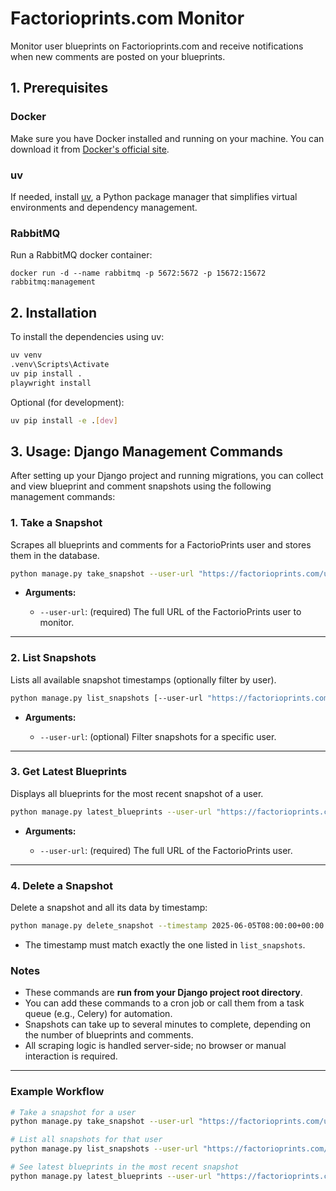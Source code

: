 # Factorioprints.com Monitor

Monitor user blueprints on Factorioprints.com and receive notifications when new comments are posted on your blueprints.


## 1. Prerequisites

### Docker

Make sure you have Docker installed and running on your machine.
You can download it from [Docker's official site](https://www.docker.com/get-started).

### uv

If needed, install [uv](https://github.com/astral-sh/uv), a Python package manager that simplifies virtual environments and dependency management.


### RabbitMQ

Run a RabbitMQ docker container:

    docker run -d --name rabbitmq -p 5672:5672 -p 15672:15672 rabbitmq:management


## 2. Installation

To install the dependencies using uv:

```bash
uv venv
.venv\Scripts\Activate
uv pip install . 
playwright install
```

Optional (for development):
```bash
uv pip install -e .[dev]
```

## 3. Usage: Django Management Commands

After setting up your Django project and running migrations, you can collect and view blueprint and comment snapshots using the following management commands:

### 1. **Take a Snapshot**

Scrapes all blueprints and comments for a FactorioPrints user and stores them in the database.

```bash
python manage.py take_snapshot --user-url "https://factorioprints.com/user/<USER_ID>"
```

* **Arguments:**

  * `--user-url`: (required) The full URL of the FactorioPrints user to monitor.

---

### 2. **List Snapshots**

Lists all available snapshot timestamps (optionally filter by user).

```bash
python manage.py list_snapshots [--user-url "https://factorioprints.com/user/<USER_ID>"]
```

* **Arguments:**

  * `--user-url`: (optional) Filter snapshots for a specific user.

---

### 3. **Get Latest Blueprints**

Displays all blueprints for the most recent snapshot of a user.

```bash
python manage.py latest_blueprints --user-url "https://factorioprints.com/user/<USER_ID>"
```

* **Arguments:**

  * `--user-url`: (required) The full URL of the FactorioPrints user.

---

### 4. **Delete a Snapshot**

Delete a snapshot and all its data by timestamp:

```bash
python manage.py delete_snapshot --timestamp 2025-06-05T08:00:00+00:00
```

* The timestamp must match exactly the one listed in `list_snapshots`.


### Notes

* These commands are **run from your Django project root directory**.
* You can add these commands to a cron job or call them from a task queue (e.g., Celery) for automation.
* Snapshots can take up to several minutes to complete, depending on the number of blueprints and comments.
* All scraping logic is handled server-side; no browser or manual interaction is required.

---

### Example Workflow

```bash
# Take a snapshot for a user
python manage.py take_snapshot --user-url "https://factorioprints.com/user/I6YX1Ar1cWUwhbQgMcW4nyZkDs52"

# List all snapshots for that user
python manage.py list_snapshots --user-url "https://factorioprints.com/user/I6YX1Ar1cWUwhbQgMcW4nyZkDs52"

# See latest blueprints in the most recent snapshot
python manage.py latest_blueprints --user-url "https://factorioprints.com/user/I6YX1Ar1cWUwhbQgMcW4nyZkDs52"
```
